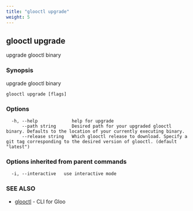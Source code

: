 ```yaml
---
title: "glooctl upgrade"
weight: 5
---
```

## glooctl upgrade

upgrade glooctl binary

### Synopsis

upgrade glooctl binary

```
glooctl upgrade [flags]
```

### Options

```
  -h, --help             help for upgrade
      --path string      Desired path for your upgraded glooctl binary. Defaults to the location of your currently executing binary.
      --release string   Which glooctl release to download. Specify a git tag corresponding to the desired version of glooctl. (default "latest")
```

### Options inherited from parent commands

```
  -i, --interactive   use interactive mode
```

### SEE ALSO

* [glooctl](glooctl)	 - CLI for Gloo

